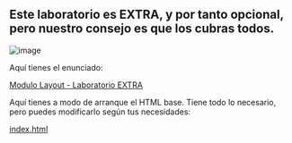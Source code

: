 ## Este laboratorio es EXTRA, y por tanto opcional, pero nuestro consejo es que los cubras todos.

![image](https://user-images.githubusercontent.com/64894110/211198120-11fca21e-ec0c-4156-b552-8e473e416d9a.png)

Aquí tienes el enunciado:

[Modulo Layout - Laboratorio EXTRA](07%20-%20Modulo%201%20Layout%20-%20Laboratorio%20Extra.pdf)

Aquí tienes a modo de arranque el HTML base. Tiene todo lo necesario, pero puedes modificarlo según tus necesidades:

[index.html](https://workingful-lemoncode.s3.eu-west-3.amazonaws.com/campus/master-front-end-x/modulo-1-layout-laboratorio-extra/index.html?download=true)
